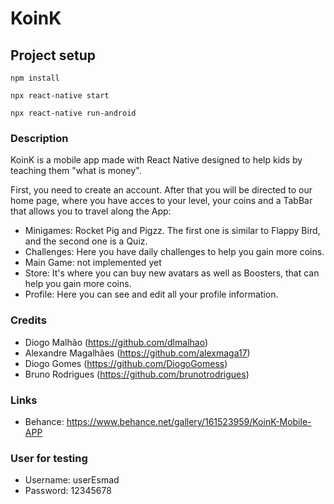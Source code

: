 # KoinK

## Project setup
```
npm install

npx react-native start

npx react-native run-android

```


### Description
KoinK is a mobile app made with React Native designed to help kids by teaching them "what is money".

First, you need to create an account. After that you will be directed to our home page, where you have acces to your level, your coins and a TabBar that allows you to travel along the App:

- Minigames: Rocket Pig and Pigzz. The first one is similar to Flappy Bird, and the second one is a Quiz.
- Challenges: Here you have daily challenges to help you gain more coins.
- Main Game: not implemented yet
- Store: It's where you can buy new avatars as well as Boosters, that can help you gain more coins.
- Profile: Here you can see and edit all your profile information.




### Credits

- Diogo Malhão (https://github.com/dlmalhao)
- Alexandre Magalhães (https://github.com/alexmaga17)
- Diogo Gomes (https://github.com/DiogoGomess)
- Bruno Rodrigues (https://github.com/brunotrodrigues)


### Links
- Behance: https://www.behance.net/gallery/161523959/KoinK-Mobile-APP

### User for testing
- Username: userEsmad
- Password: 12345678
